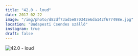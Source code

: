```yaml
---
title: "42.0 - loud"
date: 2017-02-22
image: "/img/photo/d82df73ad5e870342e6da142f677498e.jpg"
location: "Budapesti Csendes szálló"
instagram: true
draft: false
---
```


![42.0 - loud](/img/photo/d82df73ad5e870342e6da142f677498e.jpg)
